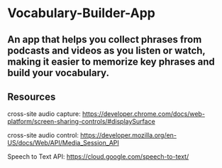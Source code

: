 # Vocabulary-Builder-App
## An app that helps you collect phrases from podcasts and videos as you listen or watch, making it easier to memorize key phrases and build your vocabulary.
## Resources
cross-site audio capture: https://developer.chrome.com/docs/web-platform/screen-sharing-controls/#displaySurface

cross-site audio control: https://developer.mozilla.org/en-US/docs/Web/API/Media_Session_API

Speech to Text API: https://cloud.google.com/speech-to-text/



